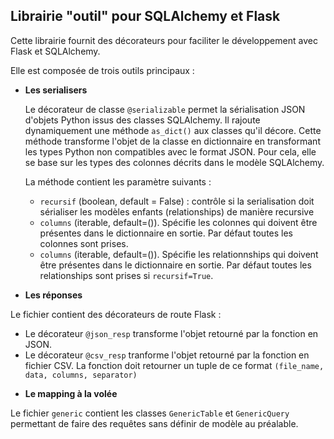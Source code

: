 ## Librairie "outil" pour SQLAlchemy et Flask

Cette librairie fournit des décorateurs pour faciliter le développement avec Flask et SQLAlchemy.

Elle est composée de trois outils principaux :

- **Les serialisers**

  Le décorateur de classe `@serializable` permet la sérialisation JSON d'objets Python issus des classes SQLAlchemy. Il rajoute dynamiquement une méthode `as_dict()` aux classes qu'il décore. Cette méthode transforme l'objet de la classe en dictionnaire en transformant les types Python non compatibles avec le format JSON. Pour cela, elle se base sur les types des colonnes décrits dans le modèle SQLAlchemy.
  
  La méthode contient les paramètre suivants :

  - `recursif` (boolean, default = False) : contrôle si la serialisation doit sérialiser les modèles enfants (relationships) de manière recursive
  - `columns` (iterable, default=()). Spécifie les colonnes qui doivent être présentes dans le dictionnaire en sortie. Par défaut toutes les colonnes sont prises.
  - `columns` (iterable, default=()). Spécifie les relationnships qui doivent être présentes dans le dictionnaire en sortie. Par défaut toutes les relationships sont prises si `recursif=True`.

* **Les réponses**

Le fichier contient des décorateurs de route Flask :

- Le décorateur `@json_resp` transforme l'objet retourné par la fonction en JSON.
- Le décorateur `@csv_resp` tranforme l'objet retourné par la fonction en fichier CSV. La fonction doit retourner un tuple de ce format `(file_name, data, columns, separator)`

* **Le mapping à la volée**

Le fichier `generic` contient les classes `GenericTable` et `GenericQuery` permettant de faire des requêtes sans définir de modèle au préalable.
